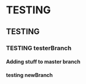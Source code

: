 # TESTING
## TESTING 
### TESTING testerBranch
#### Adding stuff to master branch 
#### testing newBranch